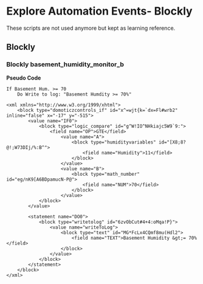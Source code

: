 # Explore Automation Events- Blockly
These scripts are not used anymore but kept as learning reference. 

## Blockly

### Blockly basement_humidity_monitor_b
**Pseudo Code**
```
If Basement Hum. >= 70
	Do Write to log: "Basement Humdity >= 70%"
```

```
<xml xmlns="http://www.w3.org/1999/xhtml">
	<block type="domoticzcontrols_if" id="x^=wjt{k=`dx=Fl#wrb2" inline="false" x="-17" y="-515">
		<value name="IF0">
			<block type="logic_compare" id="g^W!IO^NHkiajc5W9`9:">
				<field name="OP">GTE</field>
					<value name="A">
						<block type="humidityvariables" id="[X8;8?@!;W73DIj/%:B^">
							<field name="Humidity">11</field>
						</block>
					</value>
					<value name="B">
						<block type="math_number" id="eg/nK9[A6BDpamucN-P@">
							<field name="NUM">70</field>
						</block>
					</value>
			</block>
		</value>

		<statement name="DO0">
			<block type="writetolog" id="6zvObCut#4+4:oMqa!P}">
				<value name="writeToLog">
					<block type="text" id="MG*FcLx4CQmf8mu(Hdl2">
						<field name="TEXT">Basement Humidity &gt;= 70%</field>
					</block>
				</value>
			</block>
		</statement>
	</block>
</xml>
```

